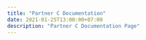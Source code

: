 ```yaml
---
title: "Partner C Documentation"
date: 2021-01-25T13:00:00+07:00
description: "Partner C Documentation Page"
---
```

